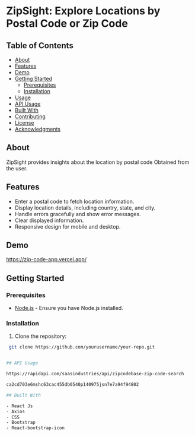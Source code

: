 # ZipSight: Explore Locations by Postal Code or Zip Code

## Table of Contents
- [About](#about)
- [Features](#features)
- [Demo](#demo)
- [Getting Started](#getting-started)
  - [Prerequisites](#prerequisites)
  - [Installation](#installation)
- [Usage](#usage)
- [API Usage](#api-usage)
- [Built With](#built-with)
- [Contributing](#contributing)
- [License](#license)
- [Acknowledgments](#acknowledgments)

## About

ZipSight provides insights about the location by postal code Obtained from the user.

## Features
  - Enter a postal code to fetch location information.
  - Display location details, including country, state, and city.
  - Handle errors gracefully and show error messages.
  - Clear displayed information.
  - Responsive design for mobile and desktop.

## Demo

https://zip-code-app.vercel.app/

## Getting Started

### Prerequisites

- [Node.js](https://nodejs.org/) - Ensure you have Node.js installed.

### Installation

1. Clone the repository:
  ```bash
   git clone https://github.com/yourusername/your-repo.git


## API Usage

 https://rapidapi.com/saasindustries/api/zipcodebase-zip-code-search

 ca2cd703e6mshc63cac455db0540p140975jsn7e7a94f94802

## Built With

- React Js
- Axios
- CSS
- Bootstrap
- React-bootstrap-icon